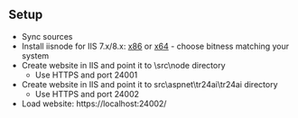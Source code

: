 ## Setup
- Sync sources
- Install iisnode for IIS 7.x/8.x: [x86](https://github.com/azure/iisnode/releases/download/v0.2.21/iisnode-full-v0.2.21-x86.msi) or [x64](https://github.com/azure/iisnode/releases/download/v0.2.21/iisnode-full-v0.2.21-x64.msi) - choose bitness matching your system
- Create website in IIS and point it to \src\node directory
  - Use HTTPS and port 24001
- Create website in IIS and point it to src\aspnet\tr24ai\tr24ai directory
  - Use HTTPS and port 24002
- Load website: https://localhost:24002/